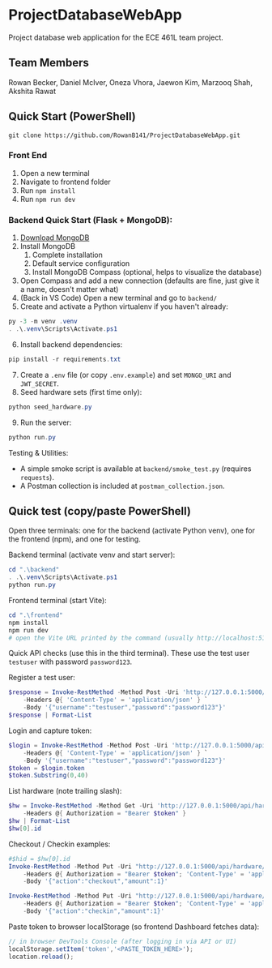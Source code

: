 # ProjectDatabaseWebApp
Project database web application for the ECE 461L team project.

## Team Members
Rowan Becker, Daniel McIver, Oneza Vhora, Jaewon Kim, Marzooq Shah, Akshita Rawat

## Quick Start (PowerShell)
```git clone https://github.com/RowanB141/ProjectDatabaseWebApp.git```

### Front End
1. Open a new terminal
2. Navigate to frontend folder
3. Run ```npm install```
4. Run ```npm run dev```

### Backend Quick Start (Flask + MongoDB):
1. [Download MongoDB](https://www.mongodb.com/try/download/community)
2. Install MongoDB
    1. Complete installation
    2. Default service configuration
    3. Install MongoDB Compass (optional, helps to visualize the database)
3. Open Compass and add a new connection (defaults are fine, just give it a name, doesn't matter what)
4. (Back in VS Code) Open a new terminal and go to `backend/`
5. Create and activate a Python virtualenv if you haven't already:
```powershell
py -3 -m venv .venv
. .\.venv\Scripts\Activate.ps1
```
6. Install backend dependencies:
```powershell
pip install -r requirements.txt
```
7. Create a `.env` file (or copy `.env.example`) and set `MONGO_URI` and `JWT_SECRET`.
8. Seed hardware sets (first time only):
```powershell
python seed_hardware.py
```
9. Run the server:
```powershell
python run.py
```

Testing & Utilities:
- A simple smoke script is available at `backend/smoke_test.py` (requires `requests`).
- A Postman collection is included at `postman_collection.json`.

## Quick test (copy/paste PowerShell)
Open three terminals: one for the backend (activate Python venv), one for the frontend (npm), and one for testing.

Backend terminal (activate venv and start server):
```powershell
cd ".\backend"
. .\.venv\Scripts\Activate.ps1
python run.py
```

Frontend terminal (start Vite):
```powershell
cd ".\frontend"
npm install
npm run dev
# open the Vite URL printed by the command (usually http://localhost:5173)
```

Quick API checks (use this in the third terminal). These use the test user `testuser` with password `password123`.

Register a test user:
```powershell
$response = Invoke-RestMethod -Method Post -Uri 'http://127.0.0.1:5000/api/auth/register' `
	-Headers @{ 'Content-Type' = 'application/json' } `
	-Body '{"username":"testuser","password":"password123"}'
$response | Format-List
```

Login and capture token:
```powershell
$login = Invoke-RestMethod -Method Post -Uri 'http://127.0.0.1:5000/api/auth/login' `
	-Headers @{ 'Content-Type' = 'application/json' } `
	-Body '{"username":"testuser","password":"password123"}'
$token = $login.token
$token.Substring(0,40)
```

List hardware (note trailing slash):
```powershell
$hw = Invoke-RestMethod -Method Get -Uri 'http://127.0.0.1:5000/api/hardware/' `
	-Headers @{ Authorization = "Bearer $token" }
$hw | Format-List
$hw[0].id
```

Checkout / Checkin examples:
```powershell
#$hid = $hw[0].id
Invoke-RestMethod -Method Put -Uri "http://127.0.0.1:5000/api/hardware/$hid" `
	-Headers @{ Authorization = "Bearer $token"; 'Content-Type' = 'application/json' } `
	-Body '{"action":"checkout","amount":1}'

Invoke-RestMethod -Method Put -Uri "http://127.0.0.1:5000/api/hardware/$hid" `
	-Headers @{ Authorization = "Bearer $token"; 'Content-Type' = 'application/json' } `
	-Body '{"action":"checkin","amount":1}'
```

Paste token to browser localStorage (so frontend Dashboard fetches data):
```js
// in browser DevTools Console (after logging in via API or UI)
localStorage.setItem('token','<PASTE_TOKEN_HERE>');
location.reload();
```
